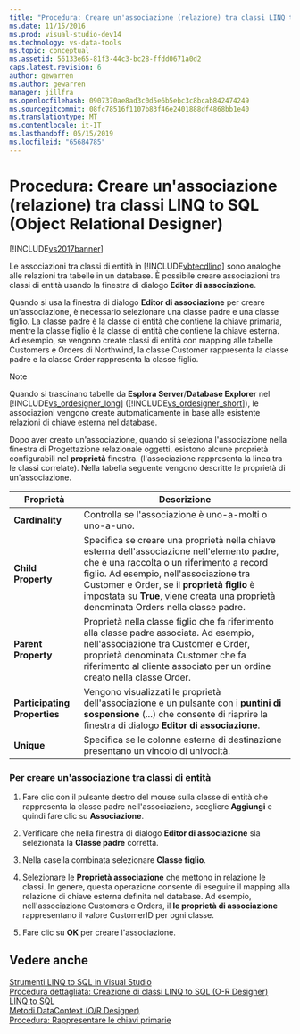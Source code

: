 ```yaml
---
title: "Procedura: Creare un'associazione (relazione) tra classi LINQ to SQL (O-R Designer) | Microsoft Docs"
ms.date: 11/15/2016
ms.prod: visual-studio-dev14
ms.technology: vs-data-tools
ms.topic: conceptual
ms.assetid: 56133e65-81f3-44c3-bc28-ffdd0671a0d2
caps.latest.revision: 6
author: gewarren
ms.author: gewarren
manager: jillfra
ms.openlocfilehash: 0907370ae8ad3c0d5e6b5ebc3c8bcab842474249
ms.sourcegitcommit: 08fc78516f1107b83f46e2401888df4868bb1e40
ms.translationtype: MT
ms.contentlocale: it-IT
ms.lasthandoff: 05/15/2019
ms.locfileid: "65684785"
---
```

# <a name="how-to-create-an-association-relationship-between-linq-to-sql-classes-or-designer"></a>Procedura: Creare un'associazione (relazione) tra classi LINQ to SQL (Object Relational Designer)
[!INCLUDE[vs2017banner](../includes/vs2017banner.md)]

Le associazioni tra classi di entità in [!INCLUDE[vbtecdlinq](../includes/vbtecdlinq-md.md)] sono analoghe alle relazioni tra tabelle in un database. È possibile creare associazioni tra classi di entità usando la finestra di dialogo **Editor di associazione**.  
  
 Quando si usa la finestra di dialogo **Editor di associazione** per creare un'associazione, è necessario selezionare una classe padre e una classe figlio. La classe padre è la classe di entità che contiene la chiave primaria, mentre la classe figlio è la classe di entità che contiene la chiave esterna. Ad esempio, se vengono create classi di entità con mapping alle tabelle Customers e Orders di Northwind, la classe Customer rappresenta la classe padre e la classe Order rappresenta la classe figlio.  
  
> [!NOTE]
> Quando si trascinano tabelle da **Esplora Server**/**Database Explorer** nel [!INCLUDE[vs_ordesigner_long](../includes/vs-ordesigner-long-md.md)] ([!INCLUDE[vs_ordesigner_short](../includes/vs-ordesigner-short-md.md)]), le associazioni vengono create automaticamente in base alle esistente relazioni di chiave esterna nel database.  
  
 Dopo aver creato un'associazione, quando si seleziona l'associazione nella finestra di Progettazione relazionale oggetti, esistono alcune proprietà configurabili nel **proprietà** finestra. (l'associazione rappresenta la linea tra le classi correlate). Nella tabella seguente vengono descritte le proprietà di un'associazione.  
  
|Proprietà|Descrizione|  
|--------------|-----------------|  
|**Cardinality**|Controlla se l'associazione è uno-a-molti o uno-a-uno.|  
|**Child Property**|Specifica se creare una proprietà nella chiave esterna dell'associazione nell'elemento padre, che è una raccolta o un riferimento a record figlio. Ad esempio, nell'associazione tra Customer e Order, se il **proprietà figlio** è impostata su **True**, viene creata una proprietà denominata Orders nella classe padre.|  
|**Parent Property**|Proprietà nella classe figlio che fa riferimento alla classe padre associata. Ad esempio, nell'associazione tra Customer e Order, proprietà denominata Customer che fa riferimento al cliente associato per un ordine creato nella classe Order.|  
|**Participating Properties**|Vengono visualizzati le proprietà dell'associazione e un pulsante con i **puntini di sospensione** (...) che consente di riaprire la finestra di dialogo **Editor di associazione**.|  
|**Unique**|Specifica se le colonne esterne di destinazione presentano un vincolo di univocità.|  
  
### <a name="to-create-an-association-between-entity-classes"></a>Per creare un'associazione tra classi di entità  
  
1. Fare clic con il pulsante destro del mouse sulla classe di entità che rappresenta la classe padre nell'associazione, scegliere **Aggiungi** e quindi fare clic su **Associazione**.  
  
2. Verificare che nella finestra di dialogo **Editor di associazione** sia selezionata la **Classe padre** corretta.  
  
3. Nella casella combinata selezionare **Classe figlio**.  
  
4. Selezionare le **Proprietà associazione** che mettono in relazione le classi. In genere, questa operazione consente di eseguire il mapping alla relazione di chiave esterna definita nel database. Ad esempio, nell'associazione Customers e Orders, il **le proprietà di associazione** rappresentano il valore CustomerID per ogni classe.  
  
5. Fare clic su **OK** per creare l'associazione.  
  
## <a name="see-also"></a>Vedere anche  
 [Strumenti LINQ to SQL in Visual Studio](../data-tools/linq-to-sql-tools-in-visual-studio2.md)   
 [Procedura dettagliata: Creazione di classi LINQ to SQL (O-R Designer)](https://msdn.microsoft.com/library/35aad4a4-2e8a-46e2-ae09-5fbfd333c233)   
 [LINQ to SQL](https://msdn.microsoft.com/library/73d13345-eece-471a-af40-4cc7a2f11655)   
 [Metodi DataContext (O/R Designer)](../data-tools/datacontext-methods-o-r-designer.md)   
 [Procedura: Rappresentare le chiavi primarie](https://msdn.microsoft.com/library/63c65289-6539-42b2-8493-891c232018fa)
